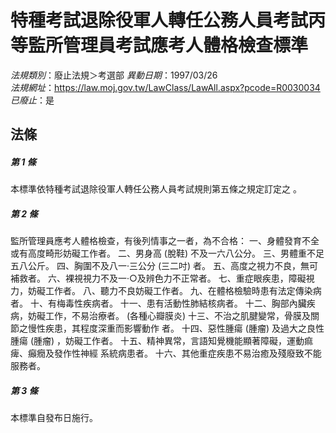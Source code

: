 # 特種考試退除役軍人轉任公務人員考試丙等監所管理員考試應考人體格檢查標準

*法規類別*：廢止法規＞考選部
*異動日期*：1997/03/26  
*法規網址*：https://law.moj.gov.tw/LawClass/LawAll.aspx?pcode=R0030034
*已廢止*：是


## 法條
##### 第 1 條
本標準依特種考試退除役軍人轉任公務人員考試規則第五條之規定訂定之
。

##### 第 2 條
監所管理員應考人體格檢查，有後列情事之一者，為不合格：
一、身體發育不全或有高度畸形妨礙工作者。
二、男身高 (脫鞋) 不及一六八公分。
三、男體重不足五八公斤。
四、胸圍不及八一‧三公分 (三二吋) 者。
五、高度之視力不良，無可補救者。
六、裸視視力不及一‧○及辨色力不正常者。
七、重症眼疾患，障礙視力，妨礙工作者。
八、聽力不良妨礙工作者。
九、在體格檢驗時患有法定傳染病者。
十、有梅毒性疾病者。
十一、患有活動性肺結核病者。
十二、胸部內臟疾病，妨礙工作，不易治療者。 (各種心瓣膜炎)
十三、不治之肌腱變常，骨膜及關節之慢性疾患，其程度深重而影響動作
      者。
十四、惡性腫瘍 (腫瘤) 及過大之良性腫瘍 (腫瘤) ，妨礙工作者。
十五、精神異常，言語知覺機能顯著障礙，運動痲痺、癲癇及發作性神經
      系統病患者。
十六、其他重症疾患不易治癒及殘廢致不能服務者。

##### 第 3 條
本標準自發布日施行。


